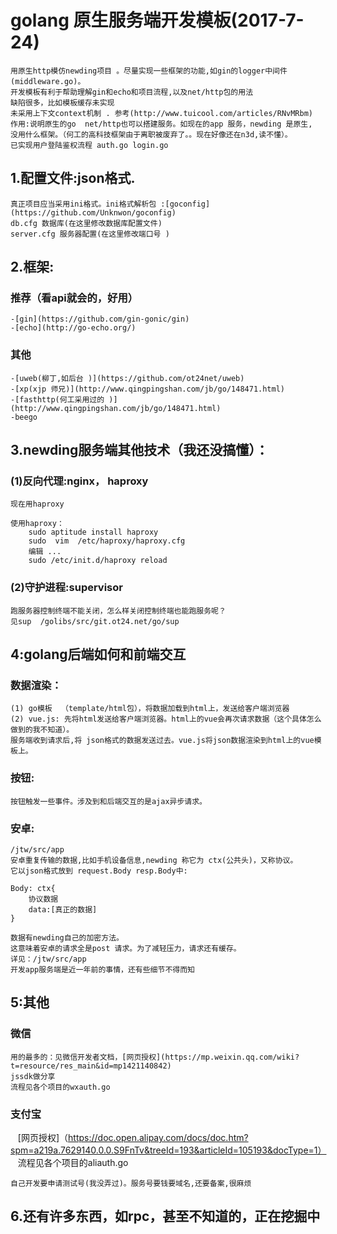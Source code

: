 golang 原生服务端开发模板(2017-7-24)
==================
    用原生http模仿newding项目 。尽量实现一些框架的功能,如gin的logger中间件(middleware.go)。
    开发模板有利于帮助理解gin和echo和项目流程,以及net/http包的用法
    缺陷很多，比如模板缓存未实现
    未采用上下文context机制 . 参考(http://www.tuicool.com/articles/RNvMRbm)
    作用:说明原生的go  net/http也可以搭建服务。如现在的app 服务，newding 是原生,
    没用什么框架。（何工的高科技框架由于离职被废弃了。。现在好像还在n3d,读不懂）。
    已实现用户登陆鉴权流程 auth.go login.go

## 1.配置文件:json格式.
    真正项目应当采用ini格式。ini格式解析包 :[goconfig](https://github.com/Unknwon/goconfig)
    db.cfg 数据库(在这里修改数据库配置文件)
    server.cfg 服务器配置(在这里修改端口号 )

## 2.框架:
### 推荐（看api就会的，好用）

    -[gin](https://github.com/gin-gonic/gin)
    -[echo](http://go-echo.org/)

### 其他

    -[uweb(柳丁,如后台 )](https://github.com/ot24net/uweb)
    -[xp(xjp 师兄)](http://www.qingpingshan.com/jb/go/148471.html)
    -[fasthttp(何工采用过的 )](http://www.qingpingshan.com/jb/go/148471.html)
    -beego 

## 3.newding服务端其他技术（我还没搞懂）：
### (1)反向代理:nginx， haproxy
    现在用haproxy

    使用haproxy：  
        sudo aptitude install haproxy
        sudo  vim  /etc/haproxy/haproxy.cfg
        编辑 ...
        sudo /etc/init.d/haproxy reload 

### (2)守护进程:supervisor
    跑服务器控制终端不能关闭，怎么样关闭控制终端也能跑服务呢？
    见sup  /golibs/src/git.ot24.net/go/sup

## 4:golang后端如何和前端交互
### 数据渲染：
    (1) go模板  （template/html包），将数据加载到html上，发送给客户端浏览器
    (2) vue.js: 先将html发送给客户端浏览器。html上的vue会再次请求数据（这个具体怎么做到的我不知道）。
    服务端收到请求后,将 json格式的数据发送过去。vue.js将json数据渲染到html上的vue模板上。
    
### 按钮:
    按钮触发一些事件。涉及到和后端交互的是ajax异步请求。

### 安卓:
    /jtw/src/app
    安卓重复传输的数据,比如手机设备信息,newding 称它为 ctx(公共头)，又称协议。
    它以json格式放到 request.Body resp.Body中:

    Body: ctx{
        协议数据
        data:[真正的数据]
    }

    数据有newding自己的加密方法。
    这意味着安卓的请求全是post 请求。为了减轻压力，请求还有缓存。
    详见：/jtw/src/app
    开发app服务端是近一年前的事情，还有些细节不得而知


## 5:其他
### 微信
    用的最多的：见微信开发者文档，[网页授权](https://mp.weixin.qq.com/wiki?t=resource/res_main&id=mp1421140842)  
    jssdk做分享
    流程见各个项目的wxauth.go
### 支付宝
    [网页授权]（https://doc.open.alipay.com/docs/doc.htm?spm=a219a.7629140.0.0.S9FnTv&treeId=193&articleId=105193&docType=1）
    流程见各个项目的aliauth.go

    自己开发要申请测试号(我没弄过)。服务号要钱要域名,还要备案,很麻烦

## 6.还有许多东西，如rpc，甚至不知道的，正在挖掘中

